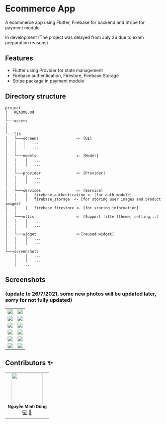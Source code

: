 # Ecommerce App

A ecommerce app using Flutter, Firebase for backend and Stripe for payment module

In development (The project was delayed from July 26 due to exam preparation reasons)

## Features

- Flutter using Provider for state management
- Firebase authentication, Firestore, Firebase Storage
- Stripe package in payment module

## Directory structure

```
project
│   README.md
│
└───assets
│
│
└───lib
│   └───screens                 <- [UI]
│   │   │   ...
│   │   │   ...
│   │
│   └───models                  <- [Model]
│   |    │   ...
│   |    │   ...
│   |
|   └───provider                <- [Provider]
│   |    │   ...
│   |    │   ...
│   |
|   └───services                <- [Service]
│   |    │   firebase_authentication <- [for auth module]
│   |    │   firebase_storage  <- [for storing user images and product images]
|   │    |   firebase_firestore <- [for storing information]
│   |
|   └───ultis                   <- [Support fille (theme, setting,..]
│   |    │   ...
│   |    │   ...
│   |
|   └───widget                  <-[reused widget]
│   |    │   ...
│   |    │   ...
│   |
└───screenshots
    |    │   ...
    |    │   ...
    │   ...
```

## Screenshots

### (update to 26/7/2021, some new photos will be updated later, sorry for not fully updated)

|                                 |                                  |
| :-----------------------------: | :------------------------------: |
|   ![](screenshots/login.png)    |   ![](screenshots/signup.png)    |
| ![](screenshots/home_light.png) | ![](screenshots/home2_light.png) |
| ![](screenshots/home_dark.png)  | ![](screenshots/home2_dark.png)  |
|  ![](screenshots/feed_all.png)  |  ![](screenshots/feed_cate.png)  |
|    ![](screenshots/cart.png)    |   ![](screenshots/detail.png)    |
|  ![](screenshots/favorite.png)  |    ![](screenshots/user.png)     |

## Contributors ✨

<table>
  <tr>
    <td align="center"><a> <img src="https://avatars.githubusercontent.com/u/63831488?v=4?s=100" width="100px;" alt=""/><br /><sub><b>Nguyễn Minh Dũng</b></sub></a><br /><a href="https://github.com/dungngminh/ecommerce/commits?author=dungngminh" title="Code">💻</a> <a href="https://github.com/dungngminh/ecommerce/commits?author=dungngminh" title="Documentation">📖</a> <a 
  </tr>
</table>
